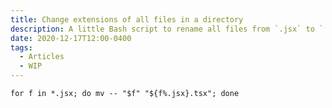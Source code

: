```yaml
---
title: Change extensions of all files in a directory
description: A little Bash script to rename all files from `.jsx` to `.tsx`
date: 2020-12-17T12:00-0400
tags:
  - Articles
  - WIP
---
```


```shell
for f in *.jsx; do mv -- "$f" "${f%.jsx}.tsx"; done
```
